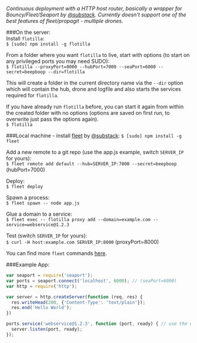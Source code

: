 _Continuous deployment with a HTTP host router, basically a wrapper for Bouncy/Fleet/Seaport by [@substack](https://github.com/substack). Currently doesn't support one of the best features of fleet/propagit - multiple drones._  

###On the server:  
Install ```flotilla```:   
```$ [sudo] npm install -g flotilla```  

From a folder where you want ```flotilla``` to live, start with options (to start on any privileged ports you may need SUDO):  
```$ flotilla --proxyPort=8000 --hubPort=7000 --seaPort=6000 --secret=beepboop --dir=flotilla```  

This will create a folder in the current directory name via the ```--dir``` option which will contain the hub, drone and logfile and also starts the services required for ```flotilla```.  

If you have already run ```flotilla``` before, you can start it again from within the created folder with no options (options are saved on first run, to overwrite just pass the options again).  
```$ flotilla```

###Local machine - install [fleet](https://github.com/substack/fleet) by [@substack](https://github.com/substack):
```$ [sudo] npm install -g fleet```  

Add a new remote to a git repo (use the app.js example, switch ```SERVER_IP``` for yours):  
```$ fleet remote add default --hub=SERVER_IP:7000 --secret=beepboop``` (hubPort=7000)  

Deploy:  
```$ fleet deploy```  

Spawn a process:  
```$ fleet spawn -- node app.js```  

Glue a domain to a service:  
```$ fleet exec -- flotilla proxy add --domain=example.com --service=webservice@1.2.3```  

Test (switch ```SERVER_IP``` for yours):  
```$ curl -H host:example.com SERVER_IP:8000``` (proxyPort=8000)  

You can find more ```fleet``` commands [here](https://github.com/substack/fleet).  

###Example App:
```javascript
var seaport = require('seaport');
var ports = seaport.connect('localhost', 6000); // (seaPort=6000)
var http = require('http');

var server = http.createServer(function (req, res) {
  res.writeHead(200, {'Content-Type': 'text/plain'});
  res.end('Hello World');
})

ports.service('webservice@1.2.3', function (port, ready) { // use the domain name you want to deploy, will have to be pointed at your server
  server.listen(port, ready);
});
```